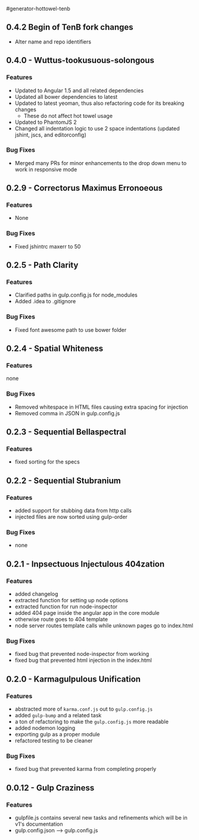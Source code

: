 #generator-hottowel-tenb

## 0.4.2  Begin of TenB fork changes
- Alter name and repo identifiers

## 0.4.0 - Wuttus-tookusuous-solongous

### Features
- Updated to Angular 1.5 and all related dependencies
- Updated all bower dependencies to latest
- Updated to latest yeoman, thus also refactoring code for its breaking changes
  - These do not affect hot towel usage
- Updated to PhantomJS 2
- Changed all indentation logic to use 2 space indentations (updated jshint, jscs, and editorconfig)

### Bug Fixes
- Merged many PRs for minor enhancements to the drop down menu to work in responsive mode

## 0.2.9 - Correctorus Maximus Erronoeous

### Features
- None

### Bug Fixes

- Fixed jshintrc maxerr to 50

## 0.2.5 - Path Clarity

### Features
- Clarified paths in gulp.config.js for node_modules
- Added .idea to .gitignore

### Bug Fixes

- Fixed font awesome path to use bower folder

## 0.2.4 - Spatial Whiteness

### Features
none

### Bug Fixes

- Removed whitespace in HTML files causing extra spacing for injection
- Removed comma in JSON in gulp.config.js

## 0.2.3 - Sequential Bellaspectral

### Features

- fixed sorting for the specs

## 0.2.2 - Sequential Stubranium

### Features

- added support for stubbing data from http calls
- injected files are now sorted using gulp-order

### Bug Fixes

- none

## 0.2.1 - Inpsectuous Injectulous 404zation

### Features

- added changelog
- extracted function for setting up node options
- extracted function for run node-inspector
- added 404 page inside the angular app in the core module
- otherwise route goes to 404 template
- node server routes template calls while unknown pages go to index.html

### Bug Fixes

- fixed bug that prevented node-inspector from working
- fixed bug that prevented html injection in the index.html

## 0.2.0 - Karmagulpulous Unification

### Features

- abstracted more of `karma.conf.js` out to `gulp.config.js` 
- added `gulp-bump` and a related task
- a ton of refactoring to make the `gulp.config.js` more readable
- added nodemon logging
- exporting gulp as a proper module
- refactored testing to be cleaner

### Bug Fixes

- fixed bug that prevented karma from completing properly

## 0.0.12 - Gulp Craziness

### Features

- gulpfile.js contains several new tasks and refinements which will be in v1's documentation
- gulp.config.json --> gulp.config.js


